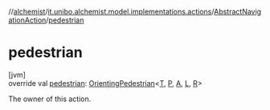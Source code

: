 //[alchemist](../../../index.md)/[it.unibo.alchemist.model.implementations.actions](../index.md)/[AbstractNavigationAction](index.md)/[pedestrian](pedestrian.md)

# pedestrian

[jvm]\
override val [pedestrian](pedestrian.md): [OrientingPedestrian](../../it.unibo.alchemist.model.interfaces/-orienting-pedestrian/index.md)<[T](index.md), [P](index.md), [A](index.md), [L](index.md), [R](index.md)>

The owner of this action.
